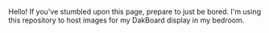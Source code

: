 Hello! If you've stumbled upon this page, prepare to just be bored. I'm using this repository to host images for my DakBoard display in my bedroom.
